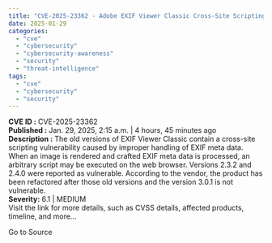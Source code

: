 ```yaml
---
title: "CVE-2025-23362 - Adobe EXIF Viewer Classic Cross-Site Scripting Vulnerability"
date: 2025-01-29
categories: 
  - "cve"
  - "cybersecurity"
  - "cybersecurity-awareness"
  - "security"
  - "threat-intelligence"
tags: 
  - "cve"
  - "cybersecurity"
  - "security"
---
```


**CVE ID :** CVE-2025-23362  
**Published :** Jan. 29, 2025, 2:15 a.m. | 4 hours, 45 minutes ago  
**Description :** The old versions of EXIF Viewer Classic contain a cross-site scripting vulnerability caused by improper handling of EXIF meta data. When an image is rendered and crafted EXIF meta data is processed, an arbitrary script may be executed on the web browser. Versions 2.3.2 and 2.4.0 were reported as vulnerable. According to the vendor, the product has been refactored after those old versions and the version 3.0.1 is not vulnerable.  
**Severity:** 6.1 | MEDIUM  
Visit the link for more details, such as CVSS details, affected products, timeline, and more...

Go to Source
